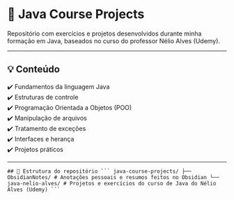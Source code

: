 # 📘 Java Course Projects

Repositório com exercícios e projetos desenvolvidos durante minha formação em Java, baseados no curso do professor Nélio Alves (Udemy).

---

## 💡 Conteúdo

✔️ Fundamentos da linguagem Java  
✔️ Estruturas de controle  
✔️ Programação Orientada a Objetos (POO)  
✔️ Manipulação de arquivos  
✔️ Tratamento de exceções  
✔️ Interfaces e herança  
✔️ Projetos práticos

---

<pre><code>## 📂 Estrutura do repositório ``` java-course-projects/ ├── ObsidianNotes/ # Anotações pessoais e resumos feitos no Obsidian └── java-nelio-alves/ # Projetos e exercícios do curso de Java do Nélio Alves (Udemy) ``` </code></pre>
